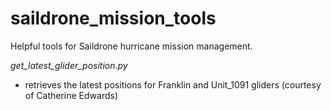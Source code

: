 # saildrone_mission_tools
Helpful tools for Saildrone hurricane mission management.


*get_latest_glider_position.py*
- retrieves the latest positions for Franklin and Unit_1091 gliders (courtesy of Catherine Edwards)